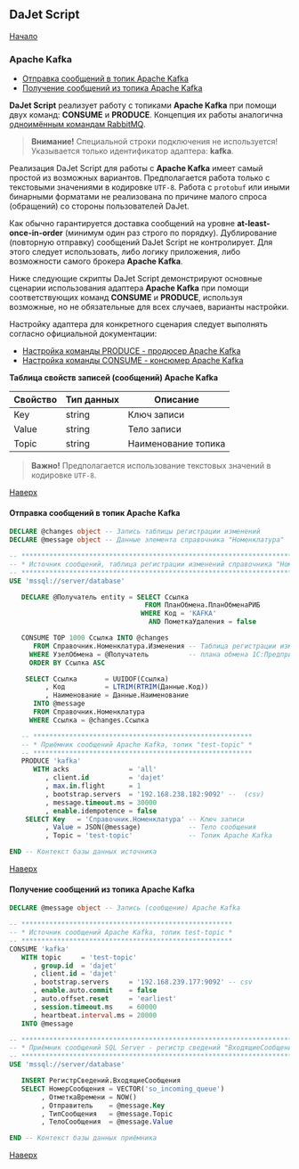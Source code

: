 ## DaJet Script

[Начало](https://github.com/zhichkin/dajet/tree/main/doc/dajet-script/README.md)

### Apache Kafka

- [Отправка сообщений в топик Apache Kafka](#отправка-сообщений-в-топик-apache-kafka)
- [Получение сообщений из топика Apache Kafka](#получение-сообщений-из-топика-apache-kafka)

**DaJet Script** реализует работу с топиками **Apache Kafka** при помощи двух команд: **CONSUME** и **PRODUCE**. Концепция их работы аналогична [одноимённым командам RabbitMQ](https://github.com/zhichkin/dajet/blob/main/doc/dajet-script/rabbitmq/README.md).

> **Внимание!** Специальной строки подключения не используется! Указывается только идентификатор адаптера: **kafka**.

Реализация DaJet Script для работы с **Apache Kafka** имеет самый простой из возможных вариантов. Предполагается работа только с текстовыми значениями в кодировке ```UTF-8```. Работа с ```protobuf``` или иными бинарными форматами не реализована по причине малого спроса (обращений) со стороны пользователей DaJet.

Как обычно гарантируется доставка сообщений на уровне **at-least-once-in-order** (минимум один раз строго по порядку). Дублирование (повторную отправку) сообщений DaJet Script не контролирует. Для этого следует использовать, либо логику приложения, либо возможности самого брокера **Apache Kafka**.

Ниже следующие скрипты DaJet Script демонстрируют основные сценарии использования адаптера **Apache Kafka** при помощи соответствующих команд **CONSUME** и **PRODUCE**, используя возможные, но не обязательные для всех случаев, варианты настройки.

Настройку адаптера для конкретного сценария следует выполнять согласно официальной документации:
- [Настройка команды PRODUCE - продюсер Apache Kafka](https://docs.confluent.io/platform/current/clients/producer.html)
- [Настройка команды CONSUME - консюмер Apache Kafka](https://docs.confluent.io/platform/current/clients/consumer.html)

**Таблица свойств записей (сообщений) Apache Kafka**

|**Свойство**|**Тип данных**|**Описание**|
|---|---|---|
|Key|string|Ключ записи|
|Value|string|Тело записи|
|Topic|string|Наименование топика|

> **Важно!** Предполагается использование текстовых значений в кодировке ```UTF-8```.

[Наверх](#apache-kafka)

#### Отправка сообщений в топик Apache Kafka

```SQL
DECLARE @changes object -- Запись таблицы регистрации изменений
DECLARE @message object -- Данные элемента справочника "Номенклатура"

-- ********************************************************************************
-- * Источник сообщений, таблица регистрации изменений справочника "Номенклатура" *
-- ********************************************************************************
USE 'mssql://server/database'

   DECLARE @Получатель entity = SELECT Ссылка
                                  FROM ПланОбмена.ПланОбменаРИБ
                                 WHERE Код = 'KAFKA'
                                   AND ПометкаУдаления = false

   CONSUME TOP 1000 Ссылка INTO @changes
      FROM Справочник.Номенклатура.Изменения -- Таблица регистрации изменений
     WHERE УзелОбмена = @Получатель          -- плана обмена 1С:Предприятие 8
     ORDER BY Ссылка ASC

    SELECT Ссылка       = UUIDOF(Ссылка)
         , Код          = LTRIM(RTRIM(Данные.Код))
         , Наименование = Данные.Наименование
      INTO @message
      FROM Справочник.Номенклатура
     WHERE Ссылка = @changes.Ссылка

   -- *******************************************************
   -- * Приёмник сообщений Apache Kafka, топик "test-topic" *
   -- *******************************************************
   PRODUCE 'kafka'
      WITH acks               = 'all'
         , client.id          = 'dajet'
         , max.in.flight      = 1
         , bootstrap.servers  = '192.168.238.182:9092' --  (csv)
         , message.timeout.ms = 30000
         , enable.idempotence = false
    SELECT Key   = 'Справочник.Номенклатура' -- Ключ записи
         , Value = JSON(@message)            -- Тело сообщения
         , Topic = 'test-topic'              -- Топик Apache Kafka

END -- Контекст базы данных источника
```

[Наверх](#apache-kafka)

#### Получение сообщений из топика Apache Kafka

```SQL
DECLARE @message object -- Запись (сообщение) Apache Kafka

-- *****************************************************
-- * Источник сообщений Apache Kafka, топик test-topic *
-- *****************************************************
CONSUME 'kafka'
   WITH topic     = 'test-topic'
      , group.id  = 'dajet'
      , client.id = 'dajet'
      , bootstrap.servers     = '192.168.239.177:9092' -- csv
      , enable.auto.commit    = false
      , auto.offset.reset     = 'earliest'
      , session.timeout.ms    = 60000
      , heartbeat.interval.ms = 20000
   INTO @message

-- ************************************************************************
-- * Приёмник сообщений SQL Server - регистр сведений "ВходящиеСообщения" *
-- ************************************************************************
USE 'mssql://server/database'

   INSERT РегистрСведений.ВходящиеСообщения
   SELECT НомерСообщения = VECTOR('so_incoming_queue')
        , ОтметкаВремени = NOW()
        , Отправитель    = @message.Key
        , ТипСообщения   = @message.Topic
        , ТелоСообщения  = @message.Value

END -- Контекст базы данных приёмника
```

[Наверх](#apache-kafka)
